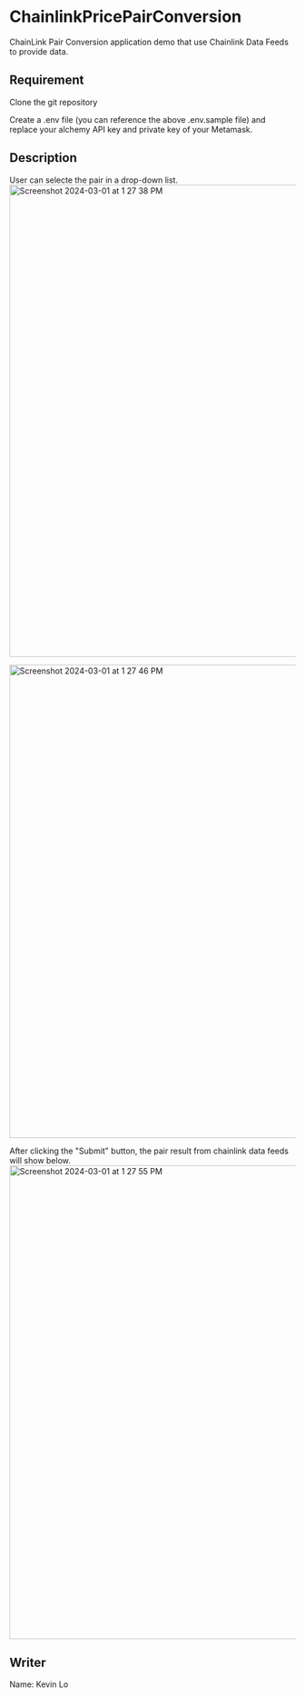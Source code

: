 # ChainlinkPricePairConversion
ChainLink Pair Conversion application demo that use Chainlink Data Feeds to provide data.

## Requirement
Clone the git repository  

Create a .env file (you can reference the above .env.sample file) and replace your alchemy API key and private key of your Metamask.

## Description

User can selecte the pair in a drop-down list. 
<img width="831" alt="Screenshot 2024-03-01 at 1 27 38 PM" src="https://github.com/KevinLo1101/Chainlink_PricePair_Conversion/assets/161846043/b07cd14b-9556-47f9-b2fd-bae929174875">

<img width="833" alt="Screenshot 2024-03-01 at 1 27 46 PM" src="https://github.com/KevinLo1101/Chainlink_PricePair_Conversion/assets/161846043/b0e8edc9-7b12-4d76-bf3b-08d4368086eb">


After clicking the "Submit" button, the pair result from chainlink data feeds will show below.
<img width="834" alt="Screenshot 2024-03-01 at 1 27 55 PM" src="https://github.com/KevinLo1101/Chainlink_PricePair_Conversion/assets/161846043/24ca40a5-a517-42c8-9ee9-0e37021a1c6c">


## Writer

Name: Kevin Lo
